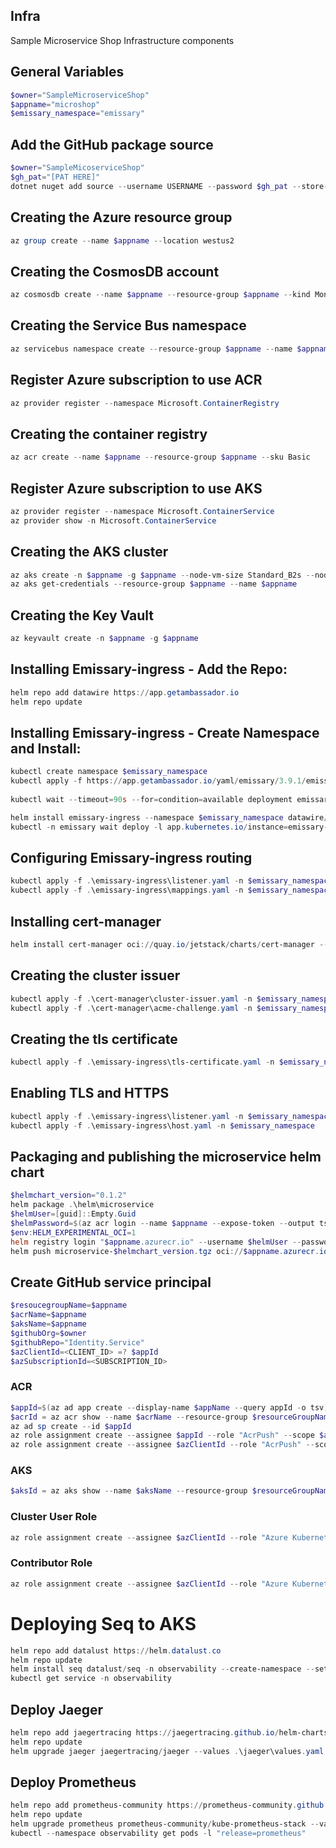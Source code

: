 ## Infra
Sample Microservice Shop Infrastructure components

## General Variables
```powershell
$owner="SampleMicroserviceShop"
$appname="microshop"
$emissary_namespace="emissary"
```

## Add the GitHub package source
```powershell
$owner="SampleMicoserviceShop"
$gh_pat="[PAT HERE]"
dotnet nuget add source --username USERNAME --password $gh_pat --store-password-in-clear-text --name github "https://nuget.pkg.github.com/$owner/index.json"
```

## Creating the Azure resource group
```powershell
az group create --name $appname --location westus2
```

## Creating the CosmosDB account
```powershell
az cosmosdb create --name $appname --resource-group $appname --kind MongoDB --enable-free-tier
```

## Creating the Service Bus namespace
```powershell
az servicebus namespace create --resource-group $appname --name $appname --sku Standard
```

## Register Azure subscription to use ACR
```powershell
az provider register --namespace Microsoft.ContainerRegistry
```

## Creating the container registry
```powershell
az acr create --name $appname --resource-group $appname --sku Basic
```

## Register Azure subscription to use AKS
```powershell
az provider register --namespace Microsoft.ContainerService
az provider show -n Microsoft.ContainerService
```

## Creating the AKS cluster
```powershell
az aks create -n $appname -g $appname --node-vm-size Standard_B2s --node-count 2 --attach-acr $appname --enable-oidc-issuer --enable-workload-identity --generate-ssh-keys
az aks get-credentials --resource-group $appname --name $appname
```

## Creating the Key Vault
```powershell
az keyvault create -n $appname -g $appname
```

## Installing Emissary-ingress - Add the Repo:
```powershell
helm repo add datawire https://app.getambassador.io
helm repo update
```
 
## Installing Emissary-ingress - Create Namespace and Install:
```powershell
kubectl create namespace $emissary_namespace
kubectl apply -f https://app.getambassador.io/yaml/emissary/3.9.1/emissary-crds.yaml
 
kubectl wait --timeout=90s --for=condition=available deployment emissary-apiext -n emissary-system

helm install emissary-ingress --namespace $emissary_namespace datawire/emissary-ingress --set service.annotations."service\.beta\.kubernetes\.io/azure-dns-label-name"=$appname 
kubectl -n emissary wait deploy -l app.kubernetes.io/instance=emissary-ingress --for=condition=available --timeout=90s
```

## Configuring Emissary-ingress routing
```powershell
kubectl apply -f .\emissary-ingress\listener.yaml -n $emissary_namespace
kubectl apply -f .\emissary-ingress\mappings.yaml -n $emissary_namespace
```

## Installing cert-manager
```powershell
helm install cert-manager oci://quay.io/jetstack/charts/cert-manager --version v1.18.2 --namespace $emissary_namespace  --create-namespace --set crds.enabled=true
```

## Creating the cluster issuer
```powershell
kubectl apply -f .\cert-manager\cluster-issuer.yaml -n $emissary_namespace
kubectl apply -f .\cert-manager\acme-challenge.yaml -n $emissary_namespace
```

## Creating the tls certificate
```powershell
kubectl apply -f .\emissary-ingress\tls-certificate.yaml -n $emissary_namespace
```

## Enabling TLS and HTTPS
```powershell
kubectl apply -f .\emissary-ingress\listener.yaml -n $emissary_namespace
kubectl apply -f .\emissary-ingress\host.yaml -n $emissary_namespace
```


## Packaging and publishing the microservice helm chart
```powershell
$helmchart_version="0.1.2"
helm package .\helm\microservice
$helmUser=[guid]::Empty.Guid
$helmPassword=$(az acr login --name $appname --expose-token --output tsv --query accessToken)
$env:HELM_EXPERIMENTAL_OCI=1
helm registry login "$appname.azurecr.io" --username $helmUser --password $helmPassword
helm push microservice-$helmchart_version.tgz oci://$appname.azurecr.io/helm
```

## Create GitHub service principal
```powershell
$resoucegroupName=$appname
$acrName=$appname
$aksName=$appname
$githubOrg=$owner
$githubRepo="Identity.Service"
$azClientId=<CLIENT_ID> =? $appId
$azSubscriptionId=<SUBSCRIPTION_ID>
```
### ACR
```powershell
$appId=$(az ad app create --display-name $appName --query appId -o tsv)
$acrId = az acr show --name $acrName --resource-group $resourceGroupName --query id -o tsv
az ad sp create --id $appId
az role assignment create --assignee $appId --role "AcrPush" --scope $acrId
az role assignment create --assignee $azClientId --role "AcrPush" --scope $acrId
```
### AKS
```powershell
$aksId = az aks show --name $aksName --resource-group $resourceGroupName --query id -o tsv
```
### Cluster User Role
```powershell
az role assignment create --assignee $azClientId --role "Azure Kubernetes Service Contributor Role" --scope $aksId

```
### Contributor Role
```powershell
az role assignment create --assignee $azClientId --role "Azure Kubernetes Service Contributor Role" --scope $aksId
```

# Deploying Seq to AKS
```powershell
helm repo add datalust https://helm.datalust.co
helm repo update
helm install seq datalust/seq -n observability --create-namespace --set firstRunAdminPassword=MyLocalPass123
kubectl get service -n observability
```

## Deploy Jaeger
```powershell
helm repo add jaegertracing https://jaegertracing.github.io/helm-charts
helm repo update
helm upgrade jaeger jaegertracing/jaeger --values .\jaeger\values.yaml -n observability --install --create-namespace
```

## Deploy Prometheus
```powershell
helm repo add prometheus-community https://prometheus-community.github.io/helm-charts
helm repo update
helm upgrade prometheus prometheus-community/kube-prometheus-stack --values .\prometheus\values.yaml -n observability --install
kubectl --namespace observability get pods -l "release=prometheus"
```
